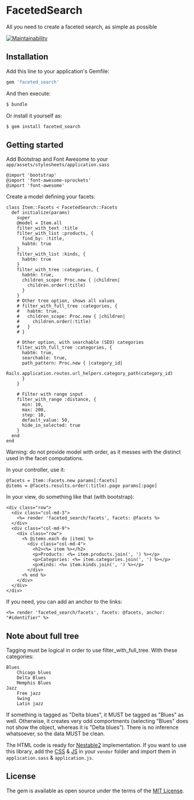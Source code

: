 # FacetedSearch
All you need to create a faceted search, as simple as possible

[![Maintainability](https://api.codeclimate.com/v1/badges/70579009d11cfa0d7cac/maintainability)](https://codeclimate.com/github/lespoupeesrusses/faceted_search/maintainability)

## Installation
Add this line to your application's Gemfile:

```ruby
gem 'faceted_search'
```

And then execute:
```bash
$ bundle
```

Or install it yourself as:
```bash
$ gem install faceted_search
```

## Getting started

Add Bootstrap and Font Awesome to your `app/assets/stylesheets/application.sass`
```
@import 'bootstrap'
@import 'font-awesome-sprockets'
@import 'font-awesome'
```

Create a model defining your facets:

    class Item::Facets < FacetedSearch::Facets
      def initialize(params)
        super
        @model = Item.all
        filter_with_text :title
        filter_with_list :products, {
          find_by: :title,
          habtm: true
        }
        filter_with_list :kinds, {
          habtm: true
        }
        filter_with_tree :categories, {
          habtm: true,
          children_scope: Proc.new { |children|
            children.order(:title)
          }
        }
        # Other tree option, shows all values
        # filter_with_full_tree :categories, {
        #   habtm: true,
        #   children_scope: Proc.new { |children|
        #     children.order(:title)
        #   }
        # }

        # Other option, with searchable (SEO) categories
        filter_with_full_tree :categories, {
          habtm: true,
          searchable: true,
          path_pattern: Proc.new { |category_id|
            Rails.application.routes.url_helpers.category_path(category_id)
          }
        }

        # Filter with range input
        filter_with_range :distance, {
          min: 10,
          max: 200,
          step: 10,
          default_value: 50,
          hide_in_selected: true
        }
      end
    end

Warning: do not provide model with order, as it messes with the distinct used in the facet computations.

In your controller, use it:

    @facets = Item::Facets.new params[:facets]
    @items = @facets.results.order(:title).page params[:page]


In your view, do something like that (with bootstrap):

    <div class="row">
      <div class="col-md-3">
        <%= render 'faceted_search/facets', facets: @facets %>
      </div>
      <div class="col-md-9">
        <div class="row">
          <% @items.each do |item| %>
            <div class="col-md-4">
              <h2><%= item %></h2>
              <p>Products: <%= item.products.join(', ') %></p>
              <p>Categories: <%= item.categories.join(', ') %></p>
              <p>Kinds: <%= item.kinds.join(', ') %></p>
            </div>
          <% end %>
        </div>
      </div>
    </div>

If you need, you can add an anchor to the links:

    <%= render 'faceted_search/facets', facets: @facets, anchor: "#identifier" %>


## Note about full tree

Tagging must be logical in order to use filter_with_full_tree.
With these categories:

    Blues
        Chicago blues
        Delta Blues
        Memphis Blues
    Jazz
        Free jazz
        Swing
        Latin jazz

If something is tagged as "Delta blues", it MUST be tagged as "Blues" as well.
Otherwise, it creates very odd comportments (selecting "Blues" does not show the object, whereas it is "Delta blues").
There is no inference whatsoever, so the data MUST be clean.

The HTML code is ready for [Nestable2](https://github.com/RamonSmit/Nestable2) implementation. If you want to use this library, add the [CSS](https://github.com/RamonSmit/Nestable2/blob/master/dist/jquery.nestable.min.css) & [JS](https://github.com/RamonSmit/Nestable2/blob/master/dist/jquery.nestable.min.js) in your `vendor` folder and import them in `application.sass` & `application.js`.


## License
The gem is available as open source under the terms of the [MIT License](https://opensource.org/licenses/MIT).
